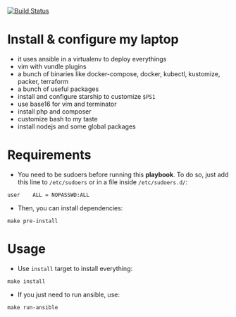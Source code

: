 [![Build Status](https://github.com/nierdz/infra-docker/workflows/CI/badge.svg?branch=master)](https://github.com/nierdz/tools/actions?query=workflow%3ACI)

# Install & configure my laptop

 - it uses ansible in a virtualenv to deploy everythings
 - vim with vundle plugins
 - a bunch of binaries like docker-compose, docker, kubectl, kustomize, packer, terraform
 - a bunch of useful packages
 - install and configure starship to customize `$PS1`
 - use base16 for vim and terminator
 - install php and composer
 - customize bash to my taste
 - install nodejs and some global packages

# Requirements

 - You need to be sudoers before running this **playbook**. To do so, just add this line to `/etc/sudoers` or in a file inside `/etc/sudoers.d/`:
```
user	ALL = NOPASSWD:ALL
```

 - Then, you can install dependencies:
```
make pre-install
```

# Usage

 - Use `install` target to install everything:
```
make install
```

 - If you just need to run ansible, use:
```
make run-ansible
```
